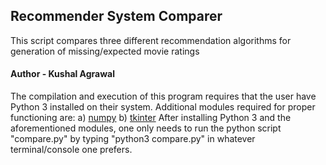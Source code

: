 ## Recommender System Comparer
This script compares three different recommendation algorithms for generation of missing/expected movie ratings
#### Author - Kushal Agrawal

The compilation and execution of this program requires that the user have Python 3 installed on their system. Additional modules required for proper functioning are:
	a) [numpy](http://www.numpy.org/)
	b) [tkinter](https://wiki.python.org/moin/TkInter)
After installing Python 3 and the aforementioned modules, one only needs to run the python script "compare.py" by typing "python3 compare.py" in whatever terminal/console one prefers.
